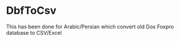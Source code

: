# DbfToCsv
This has been done for Arabic/Persian which convert old Dos Foxpro database to CSV/Excel
